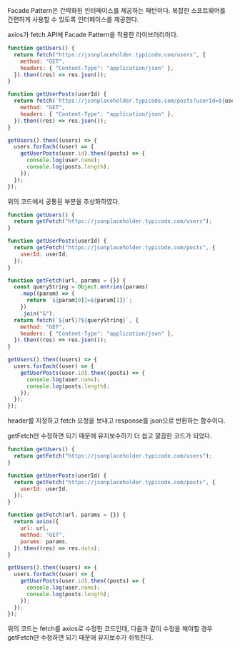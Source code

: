 Facade Pattern은 간략화된 인터페이스를 제공하는 패턴이다.
복잡한 소프트웨어를 간편하게 사용할 수 있도록 인터페이스를 제공한다.

axios가 fetch API에 Facade Pattern을 적용한 라이브러리이다.

```js
function getUsers() {
  return fetch("https://jsonplaceholder.typicode.com/users", {
    method: "GET",
    headers: { "Content-Type": "application/json" },
  }).then((res) => res.json());
}

function getUserPosts(userId) {
  return fetch(`https://jsonplaceholder.typicode.com/posts?userId=${userId}`, {
    method: "GET",
    headers: { "Content-Type": "application/json" },
  }).then((res) => res.json());
}

getUsers().then((users) => {
  users.forEach((user) => {
    getUserPosts(user.id).then((posts) => {
      console.log(user.name);
      console.log(posts.length);
    });
  });
});
```

위의 코드에서 공통된 부분을 추상화하였다.

```js
function getUsers() {
  return getFetch("https://jsonplaceholder.typicode.com/users");
}

function getUserPosts(userId) {
  return getFetch("https://jsonplaceholder.typicode.com/posts", {
    userId: userId,
  });
}

function getFetch(url, params = {}) {
  const queryString = Object.entries(params)
    .map((param) => {
      return `${param[0]}=${param[1]}`;
    })
    .join("&");
  return fetch(`${url}?${queryString}`, {
    method: "GET",
    headers: { "Content-Type": "application/json" },
  }).then((res) => res.json());
}

getUsers().then((users) => {
  users.forEach((user) => {
    getUserPosts(user.id).then((posts) => {
      console.log(user.name);
      console.log(posts.length);
    });
  });
});
```

header를 지정하고 fetch 요청을 보내고 response를 json으로 반환하는 함수이다.

getFetch만 수정하면 되기 때문에 유지보수하기 더 쉽고 깔끔한 코드가 되었다.

```js
function getUsers() {
  return getFetch("https://jsonplaceholder.typicode.com/users");
}

function getUserPosts(userId) {
  return getFetch("https://jsonplaceholder.typicode.com/posts", {
    userId: userId,
  });
}

function getFetch(url, params = {}) {
  return axios({
    url: url,
    method: "GET",
    params: params,
  }).then((res) => res.data);
}

getUsers().then((users) => {
  users.forEach((user) => {
    getUserPosts(user.id).then((posts) => {
      console.log(user.name);
      console.log(posts.length);
    });
  });
});
```

위의 코드는 fetch를 axios로 수정한 코드인데, 다음과 같이 수정을 해야할 경우 getFetch만 수정하면 되기 때문에 유지보수가 쉬워진다.
